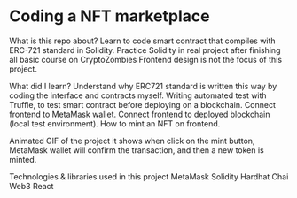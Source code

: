 # Coding a NFT marketplace

What is this repo about?
Learn to code smart contract that compiles with ERC-721 standard in Solidity.
Practice Solidity in real project after finishing all basic course on CryptoZombies
Frontend design is not the focus of this project.


What did I learn?
Understand why ERC721 standard is written this way by coding the interface and contracts myself.
Writing automated test with Truffle, to test smart contract before deploying on a blockchain.
Connect frontend to MetaMask wallet.
Connect frontend to deployed blockchain (local test environment).
How to mint an NFT on frontend.


Animated GIF of the project
it shows when click on the mint button, MetaMask wallet will confirm the transaction, and then a new token is minted. 


Technologies & libraries used in this project
MetaMask
Solidity
Hardhat
Chai
Web3
React
